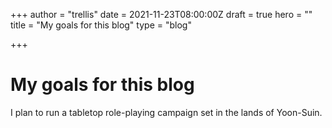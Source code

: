 +++
author = "trellis"
date = 2021-11-23T08:00:00Z
draft = true
hero = ""
title = "My goals for this blog"
type = "blog"

+++
# My goals for this blog

I plan to run a tabletop role-playing campaign set in the lands of Yoon-Suin. 